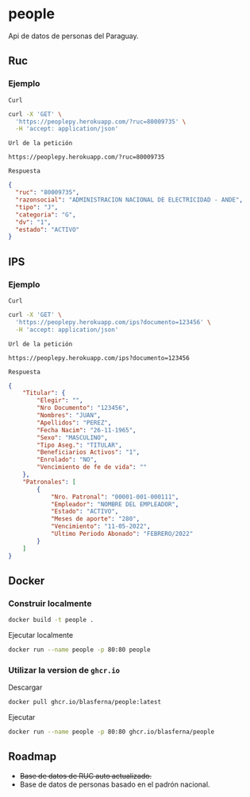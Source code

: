 # people
Api de datos de personas del Paraguay.

## Ruc

### Ejemplo

`Curl`
```bash
curl -X 'GET' \
  'https://peoplepy.herokuapp.com/?ruc=80009735' \
  -H 'accept: application/json'
```

`Url de la petición`
```
https://peoplepy.herokuapp.com/?ruc=80009735
```

`Respuesta`

```json
{
  "ruc": "80009735",
  "razonsocial": "ADMINISTRACION NACIONAL DE ELECTRICIDAD - ANDE",
  "tipo": "J",
  "categoria": "G",
  "dv": "1",
  "estado": "ACTIVO"
}
```

## IPS

### Ejemplo

`Curl`
```bash
curl -X 'GET' \
  'https://peoplepy.herokuapp.com/ips?documento=123456' \
  -H 'accept: application/json'
```

`Url de la petición`
```
https://peoplepy.herokuapp.com/ips?documento=123456
```

`Respuesta`

```json
{
    "Titular": {
        "Elegir": "", 
        "Nro Documento": "123456", 
        "Nombres": "JUAN", 
        "Apellidos": "PEREZ", 
        "Fecha Nacim": "26-11-1965", 
        "Sexo": "MASCULINO", 
        "Tipo Aseg.": "TITULAR", 
        "Beneficiarios Activos": "1", 
        "Enrolado": "NO", 
        "Vencimiento de fe de vida": ""
    }, 
    "Patronales": [
        {
            "Nro. Patronal": "00001-001-000111", 
            "Empleador": "NOMBRE DEL EMPLEADOR", 
            "Estado": "ACTIVO", 
            "Meses de aporte": "280", 
            "Vencimiento": "11-05-2022", 
            "Ultimo Periodo Abonado": "FEBRERO/2022"
        }
    ]
}
```
## Docker

### Construir localmente

```bash
docker build -t people .
```


Ejecutar localmente

```bash
docker run --name people -p 80:80 people
```

### Utilizar la version de `ghcr.io`

Descargar

```bash
docker pull ghcr.io/blasferna/people:latest
```

Ejecutar

```bash
docker run --name people -p 80:80 ghcr.io/blasferna/people
```

## Roadmap
* <s>Base de datos de RUC auto actualizado.</s>
* Base de datos de personas basado en el padrón nacional.
